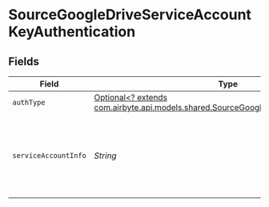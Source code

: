 # SourceGoogleDriveServiceAccountKeyAuthentication


## Fields

| Field                                                                                                                                                                                              | Type                                                                                                                                                                                               | Required                                                                                                                                                                                           | Description                                                                                                                                                                                        |
| -------------------------------------------------------------------------------------------------------------------------------------------------------------------------------------------------- | -------------------------------------------------------------------------------------------------------------------------------------------------------------------------------------------------- | -------------------------------------------------------------------------------------------------------------------------------------------------------------------------------------------------- | -------------------------------------------------------------------------------------------------------------------------------------------------------------------------------------------------- |
| `authType`                                                                                                                                                                                         | [Optional<? extends com.airbyte.api.models.shared.SourceGoogleDriveSchemasAuthType>](../../models/shared/SourceGoogleDriveSchemasAuthType.md)                                                      | :heavy_minus_sign:                                                                                                                                                                                 | N/A                                                                                                                                                                                                |
| `serviceAccountInfo`                                                                                                                                                                               | *String*                                                                                                                                                                                           | :heavy_check_mark:                                                                                                                                                                                 | The JSON key of the service account to use for authorization. Read more <a href="https://cloud.google.com/iam/docs/creating-managing-service-account-keys#creating_service_account_keys">here</a>. |